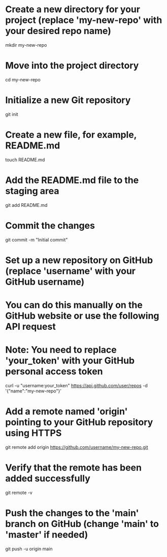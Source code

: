 # Create a new directory for your project (replace 'my-new-repo' with your desired repo name)
mkdir my-new-repo

# Move into the project directory
cd my-new-repo

# Initialize a new Git repository
git init

# Create a new file, for example, README.md
touch README.md

# Add the README.md file to the staging area
git add README.md

# Commit the changes
git commit -m "Initial commit"

# Set up a new repository on GitHub (replace 'username' with your GitHub username)
# You can do this manually on the GitHub website or use the following API request
# Note: You need to replace 'your_token' with your GitHub personal access token
curl -u "username:your_token" https://api.github.com/user/repos -d '{"name":"my-new-repo"}'

# Add a remote named 'origin' pointing to your GitHub repository using HTTPS
git remote add origin https://github.com/username/my-new-repo.git

# Verify that the remote has been added successfully
git remote -v

# Push the changes to the 'main' branch on GitHub (change 'main' to 'master' if needed)
git push -u origin main

